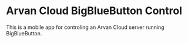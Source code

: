 # Arvan Cloud BigBlueButton Control
This is a mobile app for controling an Arvan Cloud server running BigBlueButton.
